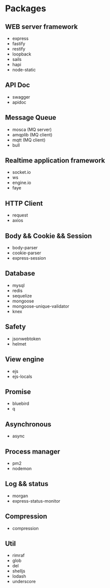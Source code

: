 # Packages

## WEB server framework

- express
- fastify
- restify
- loopback
- sails
- hapi
- node-static

## API Doc

- swagger
- apidoc

## Message Queue 

- mosca (MQ server)
- amqplib (MQ client)
- mqtt (MQ client)
- bull

## Realtime application framework

- socket.io
- ws
- engine.io
- faye

## HTTP Client

- request
- axios

## Body && Cookie && Session

- body-parser
- cookie-parser
- express-session

## Database

- mysql
- redis
- sequelize
- mongoose   
- mongoose-unique-validator
- knex

## Safety

- jsonwebtoken
- helmet

## View engine

- ejs
- ejs-locals

## Promise

- bluebird
- q

## Asynchronous

- async

## Process manager

- pm2 
- nodemon

## Log && status

- morgan
- express-status-monitor

## Compression

- compression

## Util

- rimraf
- glob
- del
- shelljs
- lodash
- underscore
